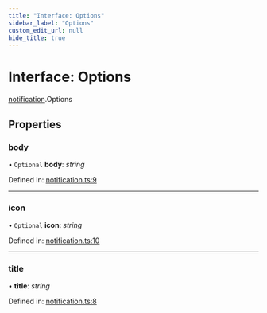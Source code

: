 ```yaml
---
title: "Interface: Options"
sidebar_label: "Options"
custom_edit_url: null
hide_title: true
---
```


# Interface: Options

[notification](../modules/notification.md).Options

## Properties

### body

• `Optional` **body**: *string*

Defined in: [notification.ts:9](https://github.com/tauri-apps/tauri/blob/850a99a5/tooling/api/src/notification.ts#L9)

___

### icon

• `Optional` **icon**: *string*

Defined in: [notification.ts:10](https://github.com/tauri-apps/tauri/blob/850a99a5/tooling/api/src/notification.ts#L10)

___

### title

• **title**: *string*

Defined in: [notification.ts:8](https://github.com/tauri-apps/tauri/blob/850a99a5/tooling/api/src/notification.ts#L8)
